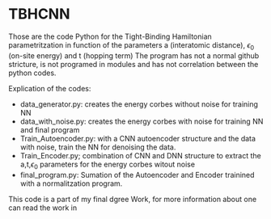 # TBHCNN

Those are the code Python for the Tight-Binding Hamiltonian parametritzation in function of the parameters a (interatomic distance), $\epsilon_0$ (on-site energy) and t (hopping term)
The program has not a normal github stricture, is not programed in modules and has not correlation between the python codes.

Explication of the codes:
- data_generator.py: creates the energy corbes without noise for training NN
- data_with_noise.py: creates the energy corbes with noise for training NN and final program
- Train_Autoencoder.py: with a CNN autoencoder structure and the data with noise, train the NN for denoising the data.
- Train_Encoder.py; combination of CNN and DNN structure to extract the a,t,$\epsilon_0$ parameters for the energy corbes witout noise
- final_program.py: Sumation of the Autoencoder and Encoder trainined with a normalitzation program.

This code is a part of my final dgree Work, for more information about one can read the work in
